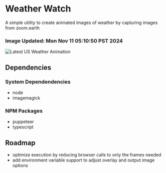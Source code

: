 # Weather Watch

A simple utility to create animated images of weather by capturing images from zoom.earth

### Image Updated: Mon Nov 11 05:10:50 PST 2024

![Latest US Weather Animation](animations/2024-11-11.webp)

## Dependencies
### System Dependendencies
* node
* imagemagick
### NPM Packages
* puppeteer
* typescript

## Roadmap
* optimize execution by reducing browser calls to only the frames needed
* add environment variable support to adjust overlay and output image options
